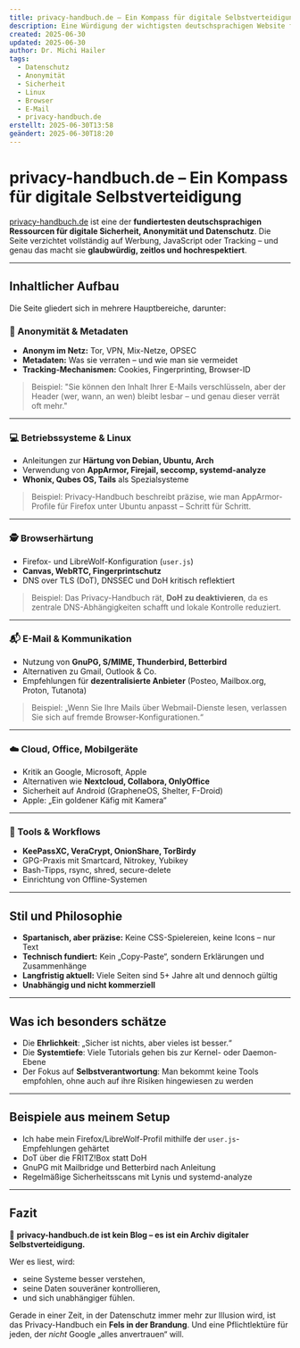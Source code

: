 ```yaml
---
title: privacy-handbuch.de – Ein Kompass für digitale Selbstverteidigung
description: Eine Würdigung der wichtigsten deutschsprachigen Website für Datenschutz, sichere Kommunikation und Anonymität im Netz
created: 2025-06-30
updated: 2025-06-30
author: Dr. Michi Hailer
tags:
  - Datenschutz
  - Anonymität
  - Sicherheit
  - Linux
  - Browser
  - E-Mail
  - privacy-handbuch.de
erstellt: 2025-06-30T13:58
geändert: 2025-06-30T18:20
---
```


# privacy-handbuch.de – Ein Kompass für digitale Selbstverteidigung

[privacy-handbuch.de](https://www.privacy-handbuch.de) ist eine der **fundiertesten deutschsprachigen Ressourcen für digitale Sicherheit, Anonymität und Datenschutz**. Die Seite verzichtet vollständig auf Werbung, JavaScript oder Tracking – und genau das macht sie **glaubwürdig, zeitlos und hochrespektiert**.

---

## Inhaltlicher Aufbau

Die Seite gliedert sich in mehrere Hauptbereiche, darunter:

### 🔐 Anonymität & Metadaten

- **Anonym im Netz:** Tor, VPN, Mix-Netze, OPSEC
- **Metadaten:** Was sie verraten – und wie man sie vermeidet
- **Tracking-Mechanismen:** Cookies, Fingerprinting, Browser-ID

> Beispiel: "Sie können den Inhalt Ihrer E-Mails verschlüsseln, aber der Header (wer, wann, an wen) bleibt lesbar – und genau dieser verrät oft mehr."

---

### 💻 Betriebssysteme & Linux

- Anleitungen zur **Härtung von Debian, Ubuntu, Arch**
- Verwendung von **AppArmor, Firejail, seccomp, systemd-analyze**
- **Whonix, Qubes OS, Tails** als Spezialsysteme

> Beispiel: Privacy-Handbuch beschreibt präzise, wie man AppArmor-Profile für Firefox unter Ubuntu anpasst – Schritt für Schritt.

---

### 🕵️ Browserhärtung

- Firefox- und LibreWolf-Konfiguration (`user.js`)
- **Canvas, WebRTC, Fingerprintschutz**
- DNS over TLS (DoT), DNSSEC und DoH kritisch reflektiert

> Beispiel: Das Privacy-Handbuch rät, **DoH zu deaktivieren**, da es zentrale DNS-Abhängigkeiten schafft und lokale Kontrolle reduziert.

---

### 📬 E-Mail & Kommunikation

- Nutzung von **GnuPG, S/MIME, Thunderbird, Betterbird**
- Alternativen zu Gmail, Outlook & Co.
- Empfehlungen für **dezentralisierte Anbieter** (Posteo, Mailbox.org, Proton, Tutanota)

> Beispiel: „Wenn Sie Ihre Mails über Webmail-Dienste lesen, verlassen Sie sich auf fremde Browser-Konfigurationen.“

---

### ☁️ Cloud, Office, Mobilgeräte

- Kritik an Google, Microsoft, Apple
- Alternativen wie **Nextcloud, Collabora, OnlyOffice**
- Sicherheit auf Android (GrapheneOS, Shelter, F-Droid)
- Apple: „Ein goldener Käfig mit Kamera“

---

### 🔧 Tools & Workflows

- **KeePassXC, VeraCrypt, OnionShare, TorBirdy**
- GPG-Praxis mit Smartcard, Nitrokey, Yubikey
- Bash-Tipps, rsync, shred, secure-delete
- Einrichtung von Offline-Systemen

---

## Stil und Philosophie

- **Spartanisch, aber präzise:** Keine CSS-Spielereien, keine Icons – nur Text
- **Technisch fundiert:** Kein „Copy-Paste“, sondern Erklärungen und Zusammenhänge
- **Langfristig aktuell:** Viele Seiten sind 5+ Jahre alt und dennoch gültig
- **Unabhängig und nicht kommerziell**

---

## Was ich besonders schätze

- Die **Ehrlichkeit**: „Sicher ist nichts, aber vieles ist besser.“
- Die **Systemtiefe**: Viele Tutorials gehen bis zur Kernel- oder Daemon-Ebene
- Der Fokus auf **Selbstverantwortung**: Man bekommt keine Tools empfohlen, ohne auch auf ihre Risiken hingewiesen zu werden

---

## Beispiele aus meinem Setup

- Ich habe mein Firefox/LibreWolf-Profil mithilfe der `user.js`-Empfehlungen gehärtet
- DoT über die FRITZ!Box statt DoH
- GnuPG mit Mailbridge und Betterbird nach Anleitung
- Regelmäßige Sicherheitsscans mit Lynis und systemd-analyze

---

## Fazit

📘 **privacy-handbuch.de ist kein Blog – es ist ein Archiv digitaler Selbstverteidigung.**

Wer es liest, wird:

- seine Systeme besser verstehen,
- seine Daten souveräner kontrollieren,
- und sich unabhängiger fühlen.

Gerade in einer Zeit, in der Datenschutz immer mehr zur Illusion wird, ist das Privacy-Handbuch ein **Fels in der Brandung**. Und eine Pflichtlektüre für jeden, der *nicht* Google „alles anvertrauen“ will.

